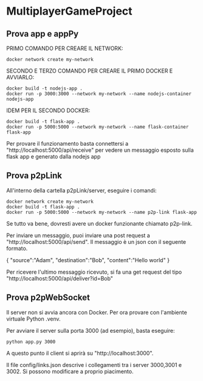 # MultiplayerGameProject

## Prova app e appPy

PRIMO COMANDO PER CREARE IL NETWORK:
```console
docker network create my-network
```
SECONDO E TERZO COMANDO PER CREARE IL PRIMO DOCKER E AVVIARLO:
```console
docker build -t nodejs-app .
docker run -p 3000:3000 --network my-network --name nodejs-container nodejs-app
```
IDEM PER IL SECONDO DOCKER:
```console
docker build -t flask-app .
docker run -p 5000:5000 --network my-network --name flask-container flask-app
```
Per provare il funzionamento basta connettersi a "http://localhost:5000/api/receive" per vedere un messaggio esposto sulla flask app e generato dalla nodejs app

## Prova p2pLink

All'interno della cartella p2pLink/server, eseguire i comandi:

```console
docker network create my-network
docker build -t flask-app .
docker run -p 5000:5000 --network my-network --name p2p-link flask-app
```

Se tutto va bene, dovresti avere un docker funzionante chiamato p2p-link.

Per inviare un messaggio, puoi inviare una post request a "http://localhost:5000/api/send". Il messaggio è un json con il seguente formato.

{
    "source":"Adam",
    "destination":"Bob",
    "content":"Hello world"
}

Per ricevere l'ultimo messaggio ricevuto, si fa una get request del tipo "http://localhost:5000/api/deliver?id=Bob"

## Prova p2pWebSocket

Il server non si avvia ancora con Docker. Per ora provare con l'ambiente virtuale Python .venv.

Per avviare il server sulla porta 3000 (ad esempio), basta eseguire:

```console
python app.py 3000
```

A questo punto il client si aprirà su "http://localhost:3000".

Il file config/links.json descrive i collegamenti tra i server 3000,3001 e 3002. Si possono modificare a proprio piacimento.